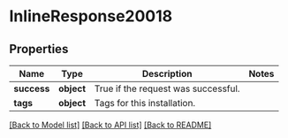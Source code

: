 # InlineResponse20018

## Properties
Name | Type | Description | Notes
------------ | ------------- | ------------- | -------------
**success** | **object** | True if the request was successful. | 
**tags** | **object** | Tags for this installation. | 

[[Back to Model list]](../README.md#documentation-for-models) [[Back to API list]](../README.md#documentation-for-api-endpoints) [[Back to README]](../README.md)

